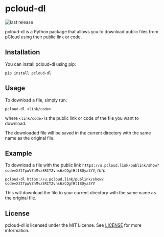 
# pcloud-dl 

![last release](https://badgen.net/github/release/JavSensei/pcloud-dl/stable)

pcloud-dl is a Python package that allows you to download public files from pCloud using their public link or code.

## Installation

You can install pcloud-dl using pip:

```
pip install pcloud-dl
```

## Usage

To download a file, simply run:

```
pcloud-dl <link/code>
```

where `<link/code>` is the public link or code of the file you want to download.

The downloaded file will be saved in the current directory with the same name as the original file.

## Example

To download a file with the public link `https://u.pcloud.link/publink/show?code=XZtTpwVZnMvzSRIY2vhs6zCQgfHtI8Oya3YV`, run:

```
pcloud-dl https://u.pcloud.link/publink/show?code=XZtTpwVZnMvzSRIY2vhs6zCQgfHtI8Oya3YV
```

This will download the file to your current directory with the same name as the original file.

## License

pcloud-dl is licensed under the MIT License. See [LICENSE](https://github.com/javsensei/pcloud-dl/blob/main/LICENSE) for more information.
